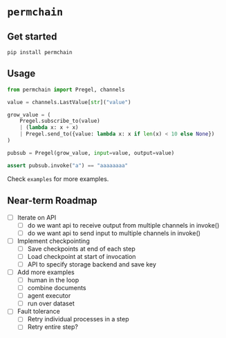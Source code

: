 # `permchain`

## Get started

`pip install permchain`

## Usage

```python
from permchain import Pregel, channels

value = channels.LastValue[str]("value")

grow_value = (
    Pregel.subscribe_to(value)
    | (lambda x: x + x)
    | Pregel.send_to({value: lambda x: x if len(x) < 10 else None})
)

pubsub = Pregel(grow_value, input=value, output=value)

assert pubsub.invoke("a") == "aaaaaaaa"
```

Check `examples` for more examples.

## Near-term Roadmap

- [ ] Iterate on API
  - [ ] do we want api to receive output from multiple channels in invoke()
  - [ ] do we want api to send input to multiple channels in invoke()
- [ ] Implement checkpointing
  - [ ] Save checkpoints at end of each step
  - [ ] Load checkpoint at start of invocation
  - [ ] API to specify storage backend and save key
- [ ] Add more examples
  - [ ] human in the loop
  - [ ] combine documents
  - [ ] agent executor
  - [ ] run over dataset
- [ ] Fault tolerance
  - [ ] Retry individual processes in a step
  - [ ] Retry entire step?
